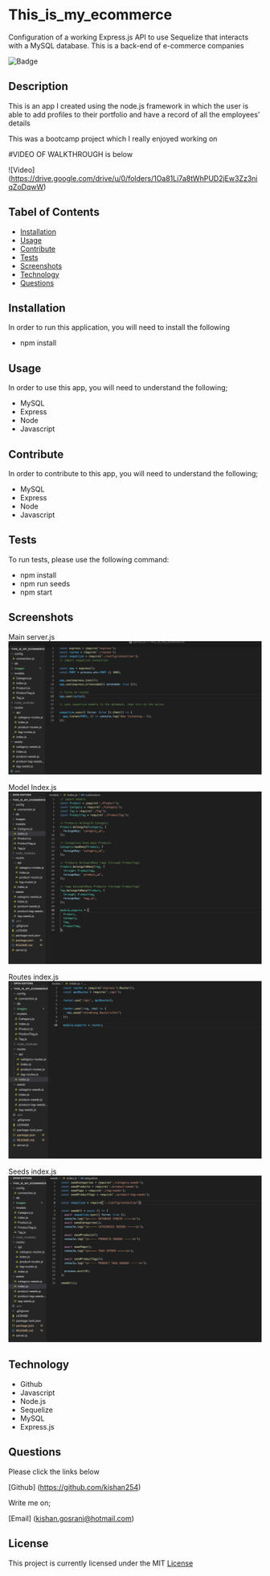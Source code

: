 # This_is_my_ecommerce
Configuration of a working Express.js API to use Sequelize that interacts with a MySQL database. This is a back-end of e-commerce companies

![Badge](https://img.shields.io/github/license/kishan254/This_is_my_ecommerce)

## Description

This is an app I created using the node.js framework in which the user is able to add profiles to their portfolio and have a record of all the employees' details

This was a bootcamp project which I really enjoyed working on

#VIDEO OF WALKTHROUGH is below


![Video]
(https://drive.google.com/drive/u/0/folders/1Oa81Li7a8tWhPUD2jEw3Zz3niqZoDqwW)

## Tabel of Contents

* [Installation](#installation)
* [Usage](#usage)
* [Contribute](#contribute)
* [Tests](#tests)
* [Screenshots](#screenshots)
* [Technology](#technology)
* [Questions](#questions)

## Installation

In order to run this application, you will need to install the following

- npm install

## Usage

In order to use this app, you will need to understand the following;

- MySQL
- Express
- Node
- Javascript

## Contribute

In order to contribute to this app, you will need to understand the following;

- MySQL
- Express
- Node
- Javascript

## Tests

To run tests, please use the following command:

- npm install
- npm run seeds
- npm start

## Screenshots

Main server.js
![image_one](images/main_server.png)

Model Index.js
![image_two](images/model_index.png)

Routes index.js
![image_three](images/routes_index.png)

Seeds index.js
![image_four](images/seeds_index.png)

## Technology

- Github
- Javascript
- Node.js
- Sequelize
- MySQL
- Express.js

## Questions

Please click the links below

[Github] (https://github.com/kishan254)

Write me on;

[Email] (kishan.gosrani@hotmail.com)

## License

This project is currently licensed under the MIT [License](https://choosealicense.com/licenses/mit/)